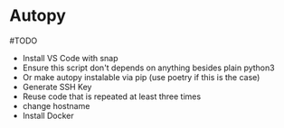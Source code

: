 # Autopy

#TODO

- Install VS Code with snap
- Ensure this script don't depends on anything besides plain python3
- Or make autopy instalable via pip (use poetry if this is the case)
- Generate SSH Key
- Reuse code that is repeated at least three times
- change hostname
- Install Docker